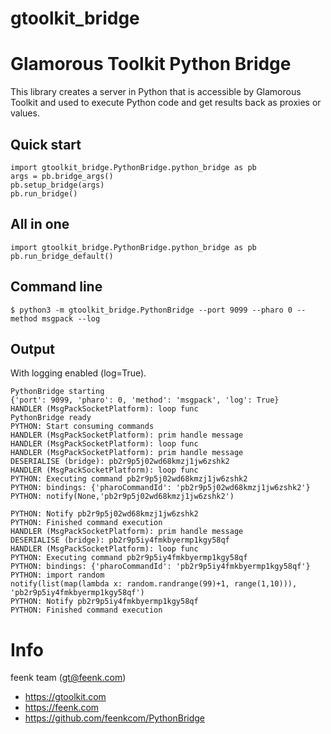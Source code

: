 # gtoolkit_bridge
# Glamorous Toolkit Python Bridge

This library creates a server in Python that is accessible by Glamorous Toolkit and used to execute Python code
and get results back as proxies or values.

## Quick start

```
import gtoolkit_bridge.PythonBridge.python_bridge as pb
args = pb.bridge_args()
pb.setup_bridge(args)
pb.run_bridge()
```

## All in one

```
import gtoolkit_bridge.PythonBridge.python_bridge as pb
pb.run_bridge_default()
```

## Command line

```
$ python3 -m gtoolkit_bridge.PythonBridge --port 9099 --pharo 0 --method msgpack --log
```

## Output

With logging enabled (log=True).

```
PythonBridge starting
{'port': 9099, 'pharo': 0, 'method': 'msgpack', 'log': True}
HANDLER (MsgPackSocketPlatform): loop func
PythonBridge ready
PYTHON: Start consuming commands
HANDLER (MsgPackSocketPlatform): prim handle message
HANDLER (MsgPackSocketPlatform): loop func
HANDLER (MsgPackSocketPlatform): prim handle message
DESERIALISE (bridge): pb2r9p5j02wd68kmzj1jw6zshk2
HANDLER (MsgPackSocketPlatform): loop func
PYTHON: Executing command pb2r9p5j02wd68kmzj1jw6zshk2
PYTHON: bindings: {'pharoCommandId': 'pb2r9p5j02wd68kmzj1jw6zshk2'}
PYTHON: notify(None,'pb2r9p5j02wd68kmzj1jw6zshk2')

PYTHON: Notify pb2r9p5j02wd68kmzj1jw6zshk2
PYTHON: Finished command execution
HANDLER (MsgPackSocketPlatform): prim handle message
DESERIALISE (bridge): pb2r9p5iy4fmkbyermp1kgy58qf
HANDLER (MsgPackSocketPlatform): loop func
PYTHON: Executing command pb2r9p5iy4fmkbyermp1kgy58qf
PYTHON: bindings: {'pharoCommandId': 'pb2r9p5iy4fmkbyermp1kgy58qf'}
PYTHON: import random
notify(list(map(lambda x: random.randrange(99)+1, range(1,10))), 'pb2r9p5iy4fmkbyermp1kgy58qf')
PYTHON: Notify pb2r9p5iy4fmkbyermp1kgy58qf
PYTHON: Finished command execution
```

# Info

feenk team (gt@feenk.com)

- https://gtoolkit.com
- https://feenk.com
- https://github.com/feenkcom/PythonBridge
